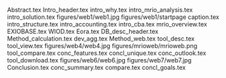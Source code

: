 Abstract.tex
Intro_header.tex
intro_why.tex
intro_mrio_analysis.tex
intro_solution.tex
figures/web1/web1.jpg
figures/web1/startpage caption.tex
intro_structure.tex
intro_accounting.tex
intro_cba.tex
mrio_overview.tex
EXIOBASE.tex
WIOD.tex
Eora.tex
DB_desc_header.tex
Method_calculation.tex
dev_agg.tex
Method_web.tex
tool_desc.tex
tool_view.tex
figures/web4/web4.jpg
figures/mrioweb/mrioweb.png
tool_compare.tex
conc_features.tex
concl_unique.tex
conc_outlook.tex
tool_download.tex
figures/web6/web6.jpg
figures/web7/web7.jpg
Conclusion.tex
conc_summary.tex
compare.tex
concl_goals.tex